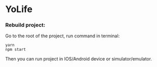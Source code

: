 # YoLife

### Rebuild project:

Go to the root of the project, run command in terminal:
```
yarn
npm start
```

Then you can run project in IOS/Android device or simulator/emulator.
